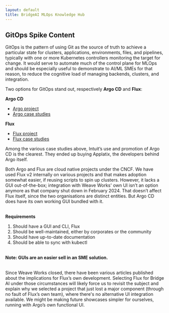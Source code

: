 ```yaml
---
layout: default
title: BridgeAI MLOps Knowledge Hub
---
```


## GitOps Spike Content


GitOps is the pattern of using Git as the source of truth to achieve a particular state for clusters, applications, environments, files, and pipelines, typically with one or more Kubernetes controllers monitoring the target for change. It would serve to automate much of the control plane for MLOps and should be especially useful to demonstrate to AI/ML SMEs for that reason, to reduce the cognitive load of managing backends, clusters, and integration.

Two options for GitOps stand out, respectively **Argo CD** and **Flux**:

**Argo CD**
- [Argo project](argoproj.github.io)
- [Argo case studies](cncf.io/case-studies)

**Flux**
- [Flux project](fluxcd.io)
- [Flux case studies](cncf.io/case-studies)


Among the various case studies above, Intuit’s use and promotion of Argo CD is the clearest. They ended up buying Applatix, the developers behind Argo itself.


Both Argo and Flux are cloud native projects under the CNCF. We have used Flux v2 internally on various projects and that makes adoption somewhat easier, if reusing scripts to spin up clusters. However, it lacks a GUI out-of-the-box; integration with Weave Works' own UI isn’t an option anymore as that company shut down in February 2024. That doesn’t affect Flux itself, since the two organisations are distinct entities. But Argo CD does have its own working GUI bundled with it.

\
**Requirements**
1. Should have a GUI and CLI, Flux
2. Should be well-maintained, either by corporates or the community
3. Should have up-to-date documentation
4. Should be able to sync with kubectl

\
**Note: GUIs are an easier sell in an SME solution.**

\
Since Weave Works closed, there have been various articles published about the implications for Flux’s own development. Selecting Flux for Bridge AI under those circumstances will likely force us to revisit the subject and explain why we selected a project that just lost a major component (through no fault of Flux’s own team), where there's no alternative UI integration available. We might be making future showcases simpler for ourselves, running with Argo’s own functional UI.
